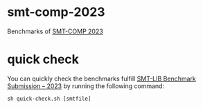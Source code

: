 # smt-comp-2023
Benchmarks of [SMT-COMP 2023](https://smt-comp.github.io/2023/)

# quick check
You can quickly check the benchmarks fulfill [SMT-LIB Benchmark Submission – 2023](https://github.com/SMT-LIB/benchmark-submission) by running the following command:
```
sh quick-check.sh [smtfile]
```
